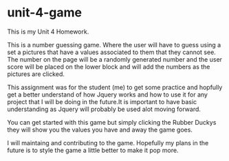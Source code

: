 # unit-4-game

This is my Unit 4 Homework.

This is a number guessing game. Where the user will have to guess using a set a pictures that have a values associated to them that they cannot see. The number on the page will be a randomly generated number and the user score will be placed on the lower block and will add the numbers as the pictures are clicked.

This assignment was for the student (me) to get some practice and hopfully get a better understand of how Jquery works and how to use it for any project that I will be doing in the future.It is important to have  basic understanding as Jquery will probably be used alot moving forward.

You can get started with this game but simply clicking the Rubber Duckys they will show you the values you have and away the game goes.

I will maintaing and contributing to the game. Hopefully my plans in the future is to style the game a little better to make it pop more.